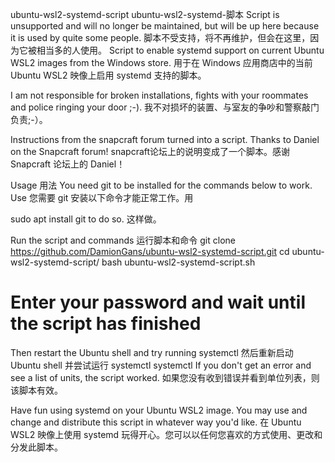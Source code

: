 ubuntu-wsl2-systemd-script
ubuntu-wsl2-systemd-脚本
Script is unsupported and will no longer be maintained, but will be up here because it is used by quite some people.
脚本不受支持，将不再维护，但会在这里，因为它被相当多的人使用。
Script to enable systemd support on current Ubuntu WSL2 images from the Windows store.
用于在 Windows 应用商店中的当前 Ubuntu WSL2 映像上启用 systemd 支持的脚本。

I am not responsible for broken installations, fights with your roommates and police ringing your door ;-).
我不对损坏的装置、与室友的争吵和警察敲门负责;-）。

Instructions from the snapcraft forum turned into a script. Thanks to Daniel on the Snapcraft forum!
snapcraft论坛上的说明变成了一个脚本。感谢 Snapcraft 论坛上的 Daniel！

Usage 用法
You need git to be installed for the commands below to work. Use
您需要 git 安装以下命令才能正常工作。用

sudo apt install git
to do so. 这样做。

Run the script and commands
运行脚本和命令
git clone https://github.com/DamionGans/ubuntu-wsl2-systemd-script.git
cd ubuntu-wsl2-systemd-script/
bash ubuntu-wsl2-systemd-script.sh
# Enter your password and wait until the script has finished
Then restart the Ubuntu shell and try running systemctl
然后重新启动 Ubuntu shell 并尝试运行 systemctl
systemctl
If you don't get an error and see a list of units, the script worked.
如果您没有收到错误并看到单位列表，则该脚本有效。

Have fun using systemd on your Ubuntu WSL2 image. You may use and change and distribute this script in whatever way you'd like.
在 Ubuntu WSL2 映像上使用 systemd 玩得开心。您可以以任何您喜欢的方式使用、更改和分发此脚本。
